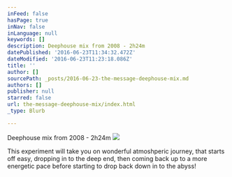 ```yaml
---
inFeed: false
hasPage: true
inNav: false
inLanguage: null
keywords: []
description: Deephouse mix from 2008 - 2h24m
datePublished: '2016-06-23T11:34:32.472Z'
dateModified: '2016-06-23T11:23:18.086Z'
title: ''
author: []
sourcePath: _posts/2016-06-23-the-message-deephouse-mix.md
authors: []
publisher: null
starred: false
url: the-message-deephouse-mix/index.html
_type: Blurb

---
```

Deephouse mix from 2008 - 2h24m
![](https://the-grid-user-content.s3-us-west-2.amazonaws.com/0d88c369-3001-41af-8e99-2d1da2f16e54.jpg)

This experiment will take you on wonderful atmoshperic journey, that starts off easy, dropping in to the deep end, then coming back up to a more energetic pace before starting to drop back down in to the abyss!